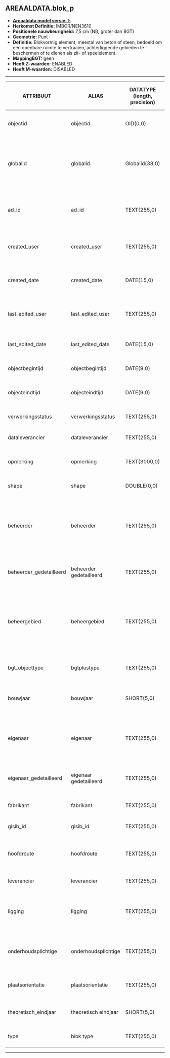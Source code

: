 ﻿## AREAALDATA.blok_p

* [__Areaaldata model versie:__ 5](https://provincienh.github.io/Leveren_Geoinformatie/dev/)
* __Herkomst Definitie:__ IMBOR/NEN3610
* __Positionele nauwkeurigheid:__ 7,5 cm (NB, groter dan BGT)
* __Geometrie:__ Punt
* __Definitie:__ Blokvormig element, meestal van beton of steen, bedoeld om een openbare ruimte te verfraaien, achterliggende gebieden te beschermen of te dienen als zit- of speelelement.
* __MappingBGT:__ geen
* __Heeft Z-waarden:__ ENABLED
* __Heeft M-waarden:__ DISABLED

***

|__ATTRIBUUT__                             |__ALIAS__                                            |__DATATYPE (length, precision)__       |__DEFINITIE__ (Oorsprong; Superklasse; Attribuuttype; Enumeratie/Referentie; Verwijzende sleutel; Standaard waarde; Definitie)|
|------                                    |------                                               |------                                 |-----    |
|objectid                                  |objectid                                             |OID(0,0)                               |PNH; AREAALDATA; Waarde wordt automatisch bepaald; ; ; Default: None; Intern ArcGIS Identificatienummer, aangemaakt door ArcGIS.
|globalid                                  |globalid                                             |Globalid(38,0)                         |PNH; AREAALDATA; Waarde wordt automatisch bepaald; ; ; Default: None; Elk object heeft een unieke GlobalID (Global Unique Identifier). Dit is een systeemveld van de ArcGIS software welke noodzakelijk is om een aantal functionaliteiten binnen deze software te kunnen gebruiken.
|ad_id                                     |ad_id                                                |TEXT(255,0)                            |PNH; AREAALDATA; GUID; ; ; Default: None; Uniek identificatienummer voor het object dat onveranderlijk is zolang het object bestaat in Areaaldata: in format 'AD.[GUID]'. Dit moet worden ingevuld door de aannemer.
|created_user                              |created_user                                         |TEXT(255,0)                            |PNH; AREAALDATA; Waarde wordt automatisch bepaald; ; ; Default: None; Naam van gebruiker die de rij heeft aangemaakt, gegenereerd door ArcGIS.
|created_date                              |created_date                                         |DATE(15,0)                             |PNH; AREAALDATA; Waarde wordt automatisch bepaald; ; ; Default: None; Datum waarop de rij aan de database is toegevoegd, gegenereerd door ArcGIS.
|last_edited_user                          |last_edited_user                                     |TEXT(255,0)                            |PNH; AREAALDATA; Waarde wordt automatisch bepaald; ; ; Default: None; Naam van gebruiker die de laatste mutatie heeft doorgevoerd, gegenereerd door ArcGIS.
|last_edited_date                          |last_edited_date                                     |DATE(15,0)                             |PNH; AREAALDATA; Waarde wordt automatisch bepaald; ; ; Default: None; Datum van de laatste mutatie, gegenereerd door ArcGIS.
|objectbegintijd                           |objectbegintijd                                      |DATE(9,0)                              |PNH; AREAALDATA; Vrij invoerveld; ; ; Default: None; Datum waarop het object bij de bronhouder is ontstaan.
|objecteindtijd                            |objecteindtijd                                       |DATE(9,0)                              |PNH; AREAALDATA; Vrij invoerveld; ; ; Default: None; Datum waarop het object bij de bronhouder niet meer geldig is.
|verwerkingsstatus                         |verwerkingsstatus                                    |TEXT(255,0)                            |PNH; AREAALDATA; Enumeratie; keuzelijst [Verwerkingsstatus](../domeinen/Verwerkingsstatus.html); ; Default: None; Status van de gegevens.
|dataleverancier                           |dataleverancier                                      |TEXT(255,0)                            |PNH; AREAALDATA; Vrij invoerveld; ; ; Default: None; Leverancier van de data.
|opmerking                                 |opmerking                                            |TEXT(3000,0)                           |PNH; AREAALDATA; Vrij invoerveld; ; ; Default: None; Algemene opmerking voor het object, zoals een omschrijving of toelichting.
|shape                                     |shape                                                |DOUBLE(0,0)                            |PNH; AREAALDATA; Waarde wordt automatisch bepaald; ; ; Default: None; Locatie van het beheerobject.
|beheerder                                 |beheerder                                            |TEXT(255,0)                            |IMBOR; Beheerd object; Enumeratie/Referentie; keuzelijst [BeheerdObjectBeheerder](../domeinen/BeheerdObjectBeheerder.html); ; Default: None; Een publiekrechtelijke instantie of (rechts)persoon die toeziet op de instandhouding van o.a. een object, kunstwerk of waterstaatswerk. De typen beheerder zijn conform de indeling in bronhouders (BGT).
|beheerder_gedetailleerd                   |beheerder gedetailleerd                              |TEXT(255,0)                            |IMBOR; Beheerd object; Enumeratie/Referentie; keuzelijst [BeheerdObjectBeheerderGedetailleerd](../domeinen/BeheerdObjectBeheerderGedetailleerd.html); ; Default: None; Nadere aanduiding van de beheerder van het beheerobject.
|beheergebied                              |beheergebied                                         |TEXT(255,0)                            |IMBOR; Beheerd object; Enumeratie/Referentie; keuzelijst [GCR_NAAM](../domeinen/GCR_NAAM.html); Verwijzende sleutel naar [gebiedscontractregio_v]; Default: None; Verwijzende sleutel naar gebiedscontractregio_v; Aanduiding van het beheergebied waarbinnen het beheerobject ligt. Indeling in beheergebieden is organisatiespecifiek.
|bgt_objecttype                            |bgtplustype                                          |TEXT(255,0)                            |IMBOR; Geo-object; Enumeratie/Referentie; ; ; Default: None; Specificatie van het BGT/IMGeo-object.
|bouwjaar                                  |bouwjaar                                             |SHORT(5,0)                             |IMBOR; Constructie; Vrij invoerveld; ; ; Default: None; Bouwjaar van het object. Deze kan afwijken van het jaar van aanleg, bijvoorbeeld wanneer een beheerobject hergebruikt wordt.
|eigenaar                                  |eigenaar                                             |TEXT(255,0)                            |IMBOR; Beheerd object; Enumeratie/Referentie; keuzelijst [BeheerdObjectEigenaar](../domeinen/BeheerdObjectEigenaar.html); ; Default: None; (Rechts)persoon die het meest omvattend recht op een zaak heeft. De typen eigenaren zijn conform de indeling in bronhouders (BGT).
|eigenaar_gedetailleerd                    |eigenaar gedetailleerd                               |TEXT(255,0)                            |IMBOR; Beheerd object; Enumeratie/Referentie; keuzelijst [BeheerdObjectEigenaarGedetailleerd](../domeinen/BeheerdObjectEigenaarGedetailleerd.html); ; Default: None; Nadere aanduiding van de eigenaar van het beheerobject.
|fabrikant                                 |fabrikant                                            |TEXT(255,0)                            |IMBOR; Constructie; Vrij invoerveld; ; ; Default: None; Fabrikant van het beheerobject.
|gisib_id                                  |gisib_id                                             |TEXT(255,0)                            |PNH; Areaaldata; Vrij invoerveld; ; ; Default: None; wordt aangemaakt in GISIB
|hoofdroute                                |hoofdroute                                           |TEXT(255,0)                            |PNH; Areaaldata; Enumeratie/Referentie; keuzelijst [Hoofdroute](../domeinen/Hoofdroute.html); Verwijzende sleutel naar [weg_v]; Default: None; Verwijzende sleutel naar weg_v; AD_ID foreign key
|leverancier                               |leverancier                                          |TEXT(255,0)                            |IMBOR; Constructie; Vrij invoerveld; ; ; Default: None; Leverancier van het beheerobject.
|ligging                                   |ligging                                              |TEXT(255,0)                            |IMBOR; Gebiedsindeling; Enumeratie/Referentie; keuzelijst [GebiedsindelingLigging](../domeinen/GebiedsindelingLigging.html); ; Default: None; Aanduiding van de ligging van het beheerobject binnen of buiten de bebouwde kom.
|onderhoudsplichtige                       |onderhoudsplichtige                                  |TEXT(255,0)                            |IMBOR; Beheerd object; Enumeratie/Referentie; keuzelijst [BeheerdObjectOnderhoudsplichtige](../domeinen/BeheerdObjectOnderhoudsplichtige.html); ; Default: None; Organisatie die verantwoordelijk is voor het onderhoud van het BeheerdObject.
|plaatsorientatie                          |plaatsorientatie                                     |TEXT(255,0)                            |IMBOR; Asfaltverharding; Enumeratie/Referentie; keuzelijst [Plaatsorientatie](../domeinen/Plaatsorientatie.html); ; Default: None; Positie van het wegobject binnen het wegvak.
|theoretisch_eindjaar                      |theoretisch eindjaar                                 |SHORT(5,0)                             |IMBOR; Reëel object; Vrij invoerveld; ; ; Default: None; Jaar dat het beheerobject aan het theoretische einde van haar levensduur is.
|type                                      |blok type                                            |TEXT(255,0)                            |IMBOR; Blok; Enumeratie/Referentie; keuzelijst [BlokType](../domeinen/BlokType.html); ; Default: None; Typering van het beheerobject.

***

